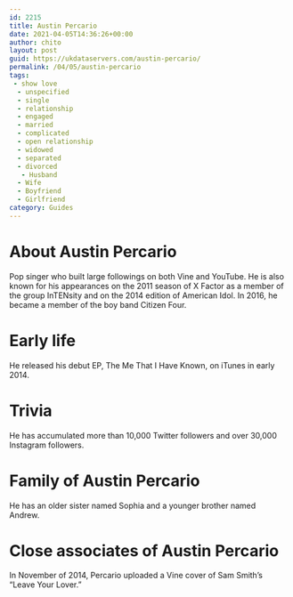 ```yaml
---
id: 2215
title: Austin Percario
date: 2021-04-05T14:36:26+00:00
author: chito
layout: post
guid: https://ukdataservers.com/austin-percario/
permalink: /04/05/austin-percario
tags:
 - show love
  - unspecified
  - single
  - relationship
  - engaged
  - married
  - complicated
  - open relationship
  - widowed
  - separated
  - divorced
   - Husband
  - Wife
  - Boyfriend
  - Girlfriend
category: Guides
---
```




  
  
#  About Austin Percario
                  
                  
                  
Pop singer who built large followings on both Vine and YouTube. He is also known for his appearances on the 2011 season of X Factor as a member of the group InTENsity and on the 2014 edition of American Idol. In 2016, he became a member of the boy band Citizen Four.
                  
                
                
                
# Early life
                  
                  
                  
He released his debut EP, The Me That I Have Known, on iTunes in early 2014.
                  
                
                
                
# Trivia
                  
                  
                  
He has accumulated more than 10,000 Twitter followers and over 30,000 Instagram followers.
                  
                
                
                
# Family of Austin Percario
                  
                  
                  
He has an older sister named Sophia and a younger brother named Andrew. 
                  
                
                
                
# Close associates of Austin Percario
                  
                  
                  
In November of 2014, Percario uploaded a Vine cover of Sam Smith&#8217;s &#8220;Leave Your Lover.&#8221;
                  
                
              
            
          
          
          
    
    
  
